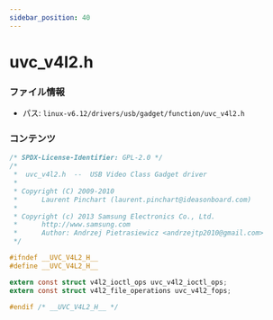 ```yaml
---
sidebar_position: 40
---
```

# uvc_v4l2.h

### ファイル情報

- パス: `linux-v6.12/drivers/usb/gadget/function/uvc_v4l2.h`

### コンテンツ

```h
/* SPDX-License-Identifier: GPL-2.0 */
/*
 *	uvc_v4l2.h  --  USB Video Class Gadget driver
 *
 * Copyright (C) 2009-2010
 *		Laurent Pinchart (laurent.pinchart@ideasonboard.com)
 *
 * Copyright (c) 2013 Samsung Electronics Co., Ltd.
 *		http://www.samsung.com
 *		Author: Andrzej Pietrasiewicz <andrzejtp2010@gmail.com>
 */

#ifndef __UVC_V4L2_H__
#define __UVC_V4L2_H__

extern const struct v4l2_ioctl_ops uvc_v4l2_ioctl_ops;
extern const struct v4l2_file_operations uvc_v4l2_fops;

#endif /* __UVC_V4L2_H__ */

```
